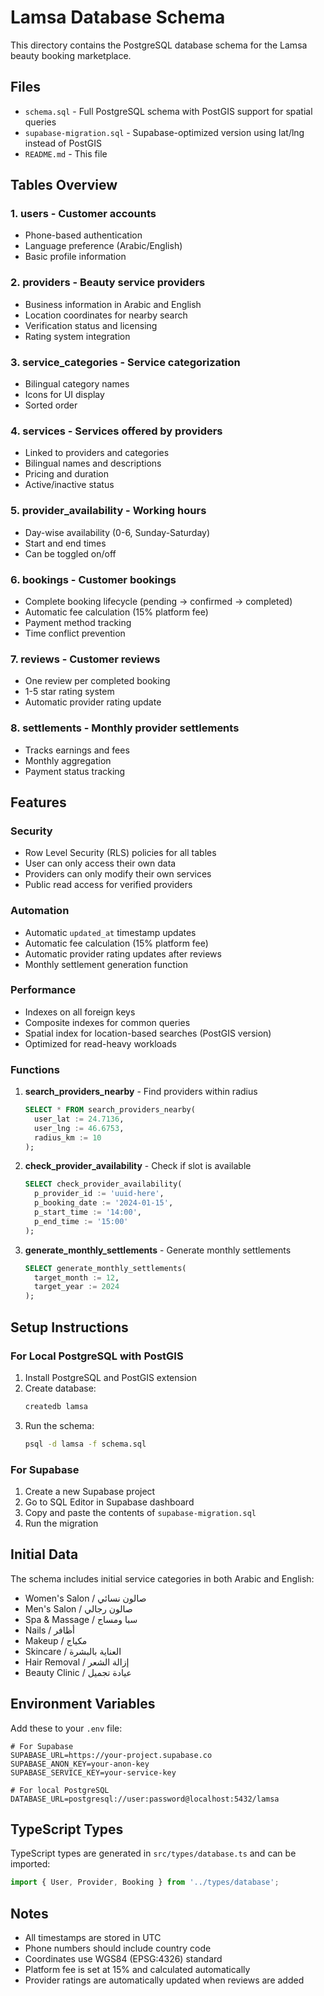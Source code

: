 # Lamsa Database Schema

This directory contains the PostgreSQL database schema for the Lamsa beauty booking marketplace.

## Files

- `schema.sql` - Full PostgreSQL schema with PostGIS support for spatial queries
- `supabase-migration.sql` - Supabase-optimized version using lat/lng instead of PostGIS
- `README.md` - This file

## Tables Overview

### 1. **users** - Customer accounts
- Phone-based authentication
- Language preference (Arabic/English)
- Basic profile information

### 2. **providers** - Beauty service providers
- Business information in Arabic and English
- Location coordinates for nearby search
- Verification status and licensing
- Rating system integration

### 3. **service_categories** - Service categorization
- Bilingual category names
- Icons for UI display
- Sorted order

### 4. **services** - Services offered by providers
- Linked to providers and categories
- Bilingual names and descriptions
- Pricing and duration
- Active/inactive status

### 5. **provider_availability** - Working hours
- Day-wise availability (0-6, Sunday-Saturday)
- Start and end times
- Can be toggled on/off

### 6. **bookings** - Customer bookings
- Complete booking lifecycle (pending → confirmed → completed)
- Automatic fee calculation (15% platform fee)
- Payment method tracking
- Time conflict prevention

### 7. **reviews** - Customer reviews
- One review per completed booking
- 1-5 star rating system
- Automatic provider rating update

### 8. **settlements** - Monthly provider settlements
- Tracks earnings and fees
- Monthly aggregation
- Payment status tracking

## Features

### Security
- Row Level Security (RLS) policies for all tables
- User can only access their own data
- Providers can only modify their own services
- Public read access for verified providers

### Automation
- Automatic `updated_at` timestamp updates
- Automatic fee calculation (15% platform fee)
- Automatic provider rating updates after reviews
- Monthly settlement generation function

### Performance
- Indexes on all foreign keys
- Composite indexes for common queries
- Spatial index for location-based searches (PostGIS version)
- Optimized for read-heavy workloads

### Functions

1. **search_providers_nearby** - Find providers within radius
   ```sql
   SELECT * FROM search_providers_nearby(
     user_lat := 24.7136,
     user_lng := 46.6753,
     radius_km := 10
   );
   ```

2. **check_provider_availability** - Check if slot is available
   ```sql
   SELECT check_provider_availability(
     p_provider_id := 'uuid-here',
     p_booking_date := '2024-01-15',
     p_start_time := '14:00',
     p_end_time := '15:00'
   );
   ```

3. **generate_monthly_settlements** - Generate monthly settlements
   ```sql
   SELECT generate_monthly_settlements(
     target_month := 12,
     target_year := 2024
   );
   ```

## Setup Instructions

### For Local PostgreSQL with PostGIS

1. Install PostgreSQL and PostGIS extension
2. Create database:
   ```bash
   createdb lamsa
   ```
3. Run the schema:
   ```bash
   psql -d lamsa -f schema.sql
   ```

### For Supabase

1. Create a new Supabase project
2. Go to SQL Editor in Supabase dashboard
3. Copy and paste the contents of `supabase-migration.sql`
4. Run the migration

## Initial Data

The schema includes initial service categories in both Arabic and English:
- Women's Salon / صالون نسائي
- Men's Salon / صالون رجالي
- Spa & Massage / سبا ومساج
- Nails / أظافر
- Makeup / مكياج
- Skincare / العناية بالبشرة
- Hair Removal / إزالة الشعر
- Beauty Clinic / عيادة تجميل

## Environment Variables

Add these to your `.env` file:

```env
# For Supabase
SUPABASE_URL=https://your-project.supabase.co
SUPABASE_ANON_KEY=your-anon-key
SUPABASE_SERVICE_KEY=your-service-key

# For local PostgreSQL
DATABASE_URL=postgresql://user:password@localhost:5432/lamsa
```

## TypeScript Types

TypeScript types are generated in `src/types/database.ts` and can be imported:

```typescript
import { User, Provider, Booking } from '../types/database';
```

## Notes

- All timestamps are stored in UTC
- Phone numbers should include country code
- Coordinates use WGS84 (EPSG:4326) standard
- Platform fee is set at 15% and calculated automatically
- Provider ratings are automatically updated when reviews are added